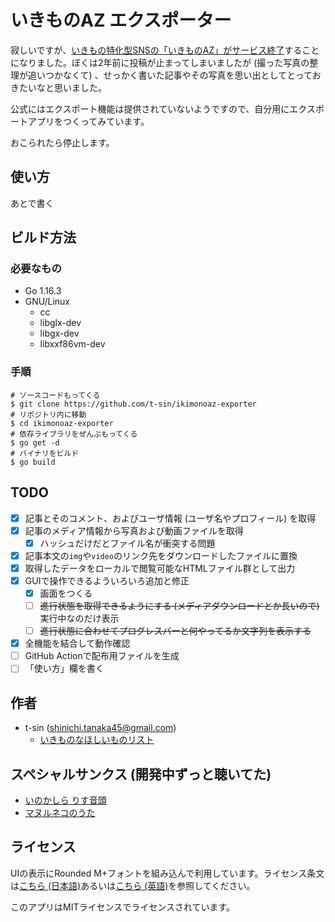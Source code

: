 # いきものAZ エクスポーター

寂しいですが、[いきもの特化型SNSの「いきものAZ」がサービス終了](https://ikimonoaz.ikimonopal.jp/article/56123)することになりました。ぼくは2年前に投稿が止まってしまいましたが (撮った写真の整理が追いつかなくて) 、せっかく書いた記事やその写真を思い出としてとっておきたいなと思いました。

公式にはエクスポート機能は提供されていないようですので、自分用にエクスポートアプリをつくってみています。

おこられたら停止します。

## 使い方

あとで書く

## ビルド方法

### 必要なもの

- Go 1.16.3
- GNU/Linux
    - cc
    - libglx-dev
    - libgx-dev
    - libxxf86vm-dev

### 手順

```shell-session
# ソースコードもってくる
$ git clone https://github.com/t-sin/ikimonoaz-exporter
# リポジトリ内に移動
$ cd ikimonoaz-exporter
# 依存ライブラリをぜんぶもってくる
$ go get -d
# バイナリをビルド
$ go build
```

## TODO

- [x] 記事とそのコメント、およびユーザ情報 (ユーザ名やプロフィール) を取得
- [x] 記事のメディア情報から写真および動画ファイルを取得
    - [x] ハッシュだけだとファイル名が衝突する問題
- [x] 記事本文の`img`や`video`のリンク先をダウンロードしたファイルに置換
- [x] 取得したデータをローカルで閲覧可能なHTMLファイル群として出力
- [x] GUIで操作できるよういろいろ追加と修正
    - [x] 画面をつくる
    - [ ] ~~進行状態を取得できるようにする (メディアダウンロードとか長いので)~~ 実行中なのだけ表示
    - [ ] ~~進行状態に合わせてプログレスバーと何やってるか文字列を表示する~~
- [x] 全機能を結合して動作確認
- [ ] GitHub Actionで配布用ファイルを生成
- [ ] 「使い方」欄を書く

## 作者

- t-sin (<shinichi.tanaka45@gmail.com>)
    - [いきものなほしいものリスト](https://www.amazon.jp/hz/wishlist/ls/9LL3K23SPC1R?ref_=wl_share)

## スペシャルサンクス (開発中ずっと聴いてた)

- [いのかしら りす音頭](https://www.tokyo-zoo.net/topic/topics_detail?kind=news&inst=&link_num=25526)
- [マヌルネコのうた](https://www.youtube.com/watch?v=5YLSP6b6yHg)

## ライセンス

UIの表示にRounded M+フォントを組み込んで利用しています。ライセンス条文は[こちら (日本語)](LICENSE_J)あるいは[こちら (英語)](LICENSE_E)を参照してください。

このアプリはMITライセンスでライセンスされています。
